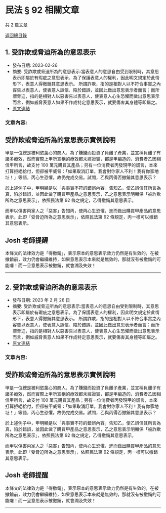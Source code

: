 # 民法 § 92 相關文章

共 2 篇文章

[返回總目錄](00_總目錄.md)

## 1. 受詐欺或脅迫所為的意思表示

- 發布日期: 2023-02-26
- 摘要: 受詐欺或脅迫所為的意思表示:當表意人的意思自由受到限制時，其意思表示即屬於有瑕疵之意思表示，為了保護表意人的權利，因此明文規定於此情形下，表意人得撤銷其意思表示。
所謂詐欺，指的是相對人以不符合事實之內容告以表意人，使表意人誤信、陷於錯誤，並因此做出意思表示者而言；而所謂脅迫，指的是相對人以惡害告以表意人，使表意人心生恐懼而做出意思表示而言，例如威脅表意人如果不作成特定意思表示，就要傷害其身體等即屬之。
- [原文連結](https://www.jasper-realestate.com/%e5%8f%97%e8%a9%90%e6%ac%ba%e6%88%96%e8%84%85%e8%bf%ab%e6%89%80%e7%82%ba%e7%9a%84%e6%84%8f%e6%80%9d%e8%a1%a8%e7%a4%ba/)

### 文章內容:

## 受詐欺或脅迫所為的意思表示實例說明

甲是一位總是被利慾薰心的商人，為了賺錢而投資了負離子產業，並宣稱負離子有諸多療效，然而實際上甲所宣稱的療效都未經證實，都是甲編造的，消費者乙因相信甲所言，故支付 100 萬元購買其產品；另有一位消費者丙發現甲的謊言，本來打算拒絕給付，但卻被甲威脅：「如果取消訂單，我會對你家人不利！我有你家地址！」等語，丙心生恐懼，故仍完成交易。試問，乙與丙得否撤銷其意思表示？

於上述例子中，甲明顯是以「與事實不符的錯誤內容」告知乙，使乙誤信其所言為真，陷於錯誤，並因此做了購買甲產品之意思表示，乙之意思表示明顯係「被詐欺所為之意思表示」，依照民法第 92 條之規定，乙得撤銷其意思表示。

而甲以傷害丙家人之「惡害」告知丙，使丙心生恐懼，進而做出購買甲產品的意思表示，此即「受脅迫所為之意思表示」，依照民法第 92 條規定，丙一樣可以撤銷其意思表示。

## Josh 老師提醒

本條文的法律效力是「得撤銷」，表示原本的意思表示效力仍然是有生效的，在被撤銷前，效力仍會繼續維持，如果意思表示本來就是無效的，那就沒有被撤銷的可能囉！而一旦意思表示被撤銷，就會溯及失效！

---

## 2. 受詐欺或脅迫所為的意思表示

- 發布日期: 2023 年 2 月 26 日
- 摘要: 受詐欺或脅迫所為的意思表示:當表意人的意思自由受到限制時，其意思表示即屬於有瑕疵之意思表示，為了保護表意人的權利，因此明文規定於此情形下，表意人得撤銷其意思表示。
所謂詐欺，指的是相對人以不符合事實之內容告以表意人，使表意人誤信、陷於錯誤，並因此做出意思表示者而言；而所謂脅迫，指的是相對人以惡害告以表意人，使表意人心生恐懼而做出意思表示而言，例如威脅表意人如果不作成特定意思表示，就要傷害其身體等即屬之。
- [原文連結](https://www.jasper-realestate.com/%e5%8f%97%e8%a9%90%e6%ac%ba%e6%88%96%e8%84%85%e8%bf%ab%e6%89%80%e7%82%ba%e7%9a%84%e6%84%8f%e6%80%9d%e8%a1%a8%e7%a4%ba/)

### 文章內容:

## 受詐欺或脅迫所為的意思表示實例說明

甲是一位總是被利慾薰心的商人，為了賺錢而投資了負離子產業，並宣稱負離子有諸多療效，然而實際上甲所宣稱的療效都未經證實，都是甲編造的，消費者乙因相信甲所言，故支付 100 萬元購買其產品；另有一位消費者丙發現甲的謊言，本來打算拒絕給付，但卻被甲威脅：「如果取消訂單，我會對你家人不利！我有你家地址！」等語，丙心生恐懼，故仍完成交易。試問，乙與丙得否撤銷其意思表示？

於上述例子中，甲明顯是以「與事實不符的錯誤內容」告知乙，使乙誤信其所言為真，陷於錯誤，並因此做了購買甲產品之意思表示，乙之意思表示明顯係「被詐欺所為之意思表示」，依照民法第 92 條之規定，乙得撤銷其意思表示。

而甲以傷害丙家人之「惡害」告知丙，使丙心生恐懼，進而做出購買甲產品的意思表示，此即「受脅迫所為之意思表示」，依照民法第 92 條規定，丙一樣可以撤銷其意思表示。

## Josh 老師提醒

本條文的法律效力是「得撤銷」，表示原本的意思表示效力仍然是有生效的，在被撤銷前，效力仍會繼續維持，如果意思表示本來就是無效的，那就沒有被撤銷的可能囉！而一旦意思表示被撤銷，就會溯及失效！

---

